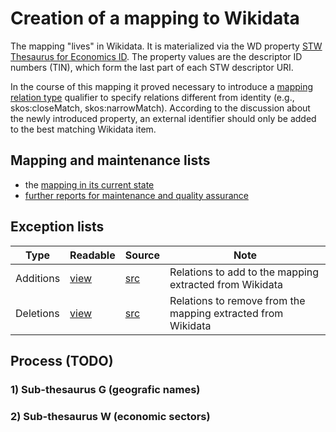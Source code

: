 # Creation of a mapping to Wikidata

The mapping "lives" in Wikidata. It is materialized via the WD property [STW Thesaurus for Economics ID](https://www.wikidata.org/wiki/Property:P3911). The property values are the descriptor ID numbers (TIN), which form the last part of each STW descriptor URI.

In the course of this mapping it proved necessary to introduce a [mapping relation type](https://www.wikidata.org/wiki/Property:P4390) qualifier to specify relations different from identity (e.g., skos:closeMatch, skos:narrowMatch). According to the discussion about the newly introduced property, an external identifier should only be added to the best matching Wikidata item.

## Mapping and maintenance lists

- the [mapping in its current state](http://zbw.eu/beta/sparql-lab/?endpoint=http://zbw.eu/beta/sparql/stw/query&queryRef=https://api.github.com/repos/zbw/sparql-queries/contents/stw/wikidata_mapping.rq)
- [further reports for maintenance and quality assurance](https://www.wikidata.org/wiki/Property_talk:P3911#Reports_for_the_maintenance_of_the_STW_ID_.2F_Wikidata_mapping)


## Exception lists

Type      | Readable | Source  | Note
----------|----------|---------|------
Additions | [view](http://zbw.eu/beta/sparql-lab/result?resultRef=https://api.github.com/repos/zbw/stw-mappings/contents/wikidata/view/exception.add.json) | [src](exception.add.csv) | Relations to add to the mapping extracted from Wikidata
Deletions | [view]() | [src]() | Relations to remove from the mapping extracted from Wikidata 




## Process (TODO)

### 1) Sub-thesaurus G (geografic names)

### 2) Sub-thesaurus W (economic sectors)

